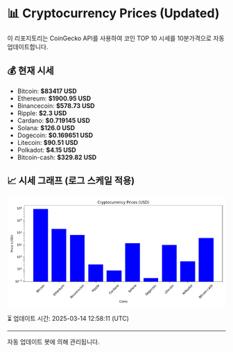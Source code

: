 
# 📊 Cryptocurrency Prices (Updated)

이 리포지토리는 CoinGecko API를 사용하여 코인 TOP 10 시세를 10분가격으로 자동 업데이트합니다.

## 💰 현재 시세
- Bitcoin: **$83417 USD**
- Ethereum: **$1900.95 USD**
- Binancecoin: **$578.73 USD**
- Ripple: **$2.3 USD**
- Cardano: **$0.719145 USD**
- Solana: **$126.0 USD**
- Dogecoin: **$0.169651 USD**
- Litecoin: **$90.51 USD**
- Polkadot: **$4.15 USD**
- Bitcoin-cash: **$329.82 USD**

## 📈 시세 그래프 (로그 스케일 적용)
![Crypto Prices](crypto_prices.png)

⏳ 업데이트 시간: 2025-03-14 12:58:11 (UTC)

---
자동 업데이트 봇에 의해 관리됩니다.
